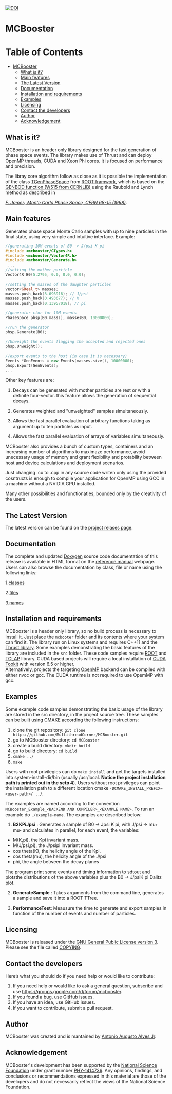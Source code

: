 

[![DOI](https://zenodo.org/badge/DOI/10.5281/zenodo.1183871.svg)](https://doi.org/10.5281/zenodo.1183871)


MCBooster
=========
Table of Contents
=================

  * [MCBooster](#mcbooster)
    * [What is it?](#what-is-it)
    * [Main features](#main-features)
    * [The Latest Version](#the-latest-version)
    * [Documentation](#documentation)
    * [Installation and requirements ](#installation-and-requirements-)
    * [Examples](#examples)
    * [Licensing](#licensing)
    * [Contact the developers](#contact-the-developers)
    * [Author](#author)
    * [Acknowledgement](#acknowledgement)

What is it?
-----------

MCBooster is an header only library designed for the fast generation of
phase space events. The library makes use of Thrust and can deploy OpenMP
threads, CUDA and Xeon Phi cores. It is focused on performance and precision. 

The libray core algorithm follow as close as it is possible the implementation of the class [TGenPhaseSpace](https://root.cern.ch/doc/master/TGenPhaseSpace_8cxx.html)
from [ROOT framwork](https://root.cern.ch/),
which is based on the [GENBOD function (W515 from CERNLIB)](http://cernlib.web.cern.ch/cernlib/mc/genbod.html)
using the Raubold and Lynch method as described in 

[_F. James, Monte Carlo Phase Space, CERN 68-15 (1968)_](https://cds.cern.ch/record/275743/files/CERN-68-15.pdf).

Main features
-------------

Generates phase space Monte Carlo samples with up to nine particles in the final state, using very simple
and intuitive interface. Example:
```c++
//generating 10M events of B0 -> J/psi K pi
#include <mcbooster/GTypes.h>
#include <mcbooster/Vector4R.h>
#include <mcbooster/Generate.h>
 ...
//setting the mother particle
Vector4R B0(5.2795, 0.0, 0.0, 0.0);
 
//setting the masses of the daughter particles
vector<GReal_t> masses;
masses.push_back(3.096916); // J/psi
masses.push_back(0.493677); // K
masses.push_back(0.13957018); // pi
 
//generator ctor for 10M events
PhaseSpace phsp(B0.mass(), massesB0, 10000000);
 
//run the generator
phsp.Generate(B0);
 
//Unweight the events flagging the accepted and rejected ones
phsp.Unweight();
 
//export events to the host (in case it is necessary)
Events *GenEvents = new Events(masses.size(), 10000000);
phsp.Export(GenEvents);
...
```
Other key features are:

1. Decays can be generated with mother particles are rest or with a definite four-vector.
this feature allows the generation of sequential decays.

2. Generates weighted and "unweighted" samples simultaneously. 

3. Allows the fast parallel evaluation of arbitrary functions taking as 
argument up to ten particles as input. 

4. Allows the fast parallel evaluation of arrays of variables simultaneously.

MCBooster also provides a bunch of custom types, containers and an increasing number of algorithms
to maximaze performance, avoid unecessary usage of memory and grant flexibility and protability between 
host and device calculations and deployment scenarios. 

Just changing .cu to .cpp in any source code writen only using the provided cosntructs is enough
to compile your application for OpenMP using GCC in a machine without a NVIDIA GPU installed.  

Many other possibilities and functionaties, bounded only by the creativity of the users. 

The Latest Version
------------------

The latest version can be found on the 
[project relases page](https://github.com/MultithreadCorner/MCBooster/releases).

Documentation
-------------

The complete and updated [Doxygen](http://www.doxygen.org/) source code documentation of this release is available in HTML format on the
[reference manual](http://multithreadcorner.github.io/MCBooster/) webpage.
Users can also browse the documentation by class, file or name using the following links:

1.[classes](http://multithreadcorner.github.io/MCBooster/classes.html)

2.[files](http://multithreadcorner.github.io/MCBooster/files.html)

3.[names](http://multithreadcorner.github.io/MCBooster/namespacemembers.html)

Installation and requirements 
-----------------------------

MCBooster is a header only library, so no build process is necessary to install it. 
Just place the `mcbooter` folder and its contents where your system can find it.
The library run on Linux systems and requires C++11 and the [Thrust library](https://thrust.github.io/). 
Some examples demonstrating the basic features of the library are included in the `src` folder. 
These code samples require [ROOT](https://root.cern.ch/) and [TCLAP](http://tclap.sourceforge.net/) library. 
CUDA based projects will require a local installation of [CUDA Tookit](https://developer.nvidia.com/cuda-toolkit) with version 6.5 or higher.  
Alternatively, projects the targeting [OpenMP](http://openmp.org/wp/) backend can be compiled with either nvcc or gcc. 
The CUDA runtime is not required to use OpemMP with gcc. 

Examples
--------

Some example code samples demonstrating the basic usage of the library are stored in the src directory, in the project source tree. 
These samples can be built using [CMAKE](https://cmake.org/) according the following instructions:

1. clone the git repository: `git clone https://github.com/MultithreadCorner/MCBooster.git`
2. go to MCBooster directory: `cd MCBooster`
3. create a build directory: `mkdir build` 
4. go to build directory: `cd build`
4. `cmake ../`
5. `make`

Users with root privilegies can do `make install` and get the targets installed into system-install-dir/bin 
(usually /usr/local. __Notice the project installation path is printed out in the setp 4__). Users without root privileges can point the installation path to a different location cmake `-DCMAKE_INSTALL_PREFIX=<user-path>/ ../`.

The examples are named according to the convention `MCBooster_Example_<BACKEND AND COMPILER>_<EXAMPLE NAME>`. To run an example do `./example-name`.
The examples are described below:

1. __B2KPiJpsi__ : Generates a sample of B0 -> Jpsi K pi, with J/psi -> mu+ mu- and calculates in parallel, for each event, the variables: 
  * M(K,pi), the Kpi invariant mass.
  * M(J/psi,pi), the J/psipi invariant mass.
  * cos theta(K), the helicity angle of the Kpi.
  * cos theta(mu), the helicity angle of the J/psi
  * phi, the angle between the decay planes 
  
The program print some events and timing information to sdtout and plotsthe distributions of the above variables plus the B0 -> J/psiK pi Dalitz plot.

2. __GenerateSample__ : Takes arguments from the command line, generates a sample and save it into a ROOT TTree. 

3. __PerformanceTest__: Meausure the time to generate and export samples in function of the number of events and number of particles.

Licensing
---------

MCBooster is released under the [GNU General Public License version 3](http://www.gnu.org/licenses/gpl-3.0.en.html). Please see the file called [COPYING](https://github.com/MultithreadCorner/MCBooster/blob/master/COPYING).

Contact the developers
----------------------
Here’s what you should do if you need help or would like to contribute:

1. If you need help or would like to ask a general question, subscribe and use https://groups.google.com/d/forum/mcbooster.
2. If you found a bug, use GitHub issues.
3. If you have an idea, use GitHub issues.
4. If you want to contribute, submit a pull request.

Author
--------

MCBooster was created and is mantained by [Antonio Augusto Alves Jr](https://github.com/AAAlvesJr).

Acknowledgement
---------------

MCBooster's development has been supported by the [National Science Foundation](http://nsf.gov/index.jsp) under grant number [PHY-1414736](http://nsf.gov/awardsearch/showAward?AWD_ID=1414736). Any opinions, findings, and conclusions or recommendations expressed in this material are those of the developers and do not necessarily reflect the views of the National Science Foundation.
